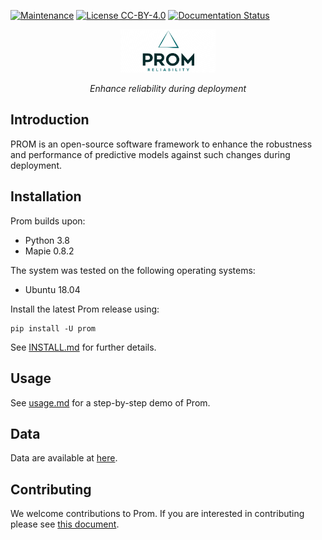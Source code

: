 [![Maintenance](https://img.shields.io/badge/Maintained%3F-YES-green.svg)](https://github.com/HuantWang/SUPERSONIC/graphs/commit-activity)
[![License CC-BY-4.0](https://img.shields.io/badge/License-CC%20BY%204.0-blue.svg)](https://github.com/HuantWang/SUPERSONIC/blob/master/LICENSE)
[![Documentation Status](https://readthedocs.org/projects/supersonic/badge/?version=latest)](https://supersonic.readthedocs.io/en/latest/?badge=latest)

<div align="center">
 <img src="./logo.png" alt="1683381967744" width=30% height=20%>
</div>
<p align="center" >
  <i>Enhance reliability during deployment</i>
</p>





## Introduction

PROM is  an open-source software framework to enhance the robustness and performance of predictive models against such changes during deployment.

## Installation

Prom builds upon:

-	Python 3.8
-	Mapie 0.8.2

The system was tested on the following operating systems:

- Ubuntu 18.04

Install the latest Prom release using:

```
pip install -U prom
```


See [INSTALL.md](INSTALL.md) for further details.

## Usage

See [usage.md](./usage.md) for a step-by-step demo of Prom.

## Data

Data are available at [here](./data/README.md).

## Contributing

We welcome contributions to Prom. If you are interested in contributing please see
[this document](./CONTRIBUTING.md).
